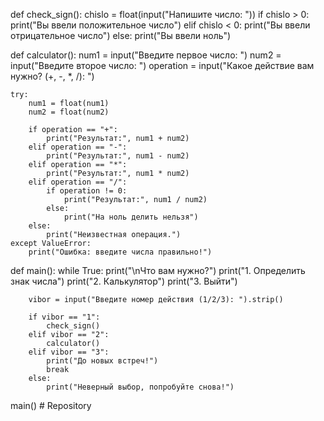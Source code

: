 def check_sign():
    chislo = float(input("Напишите число: "))
    if chislo > 0:
        print("Вы ввели положительное число")
    elif chislo < 0:
        print("Вы ввели отрицательное число")
    else:
        print("Вы ввели ноль")
        
        
def calculator():
    num1 = input("Введите первое число: ")
    num2 = input("Введите второе число: ")
    operation = input("Какое действие вам нужно? (+, -, *, /): ")

    try:
        num1 = float(num1)
        num2 = float(num2)

        if operation == "+":
            print("Результат:", num1 + num2)
        elif operation == "-":
            print("Результат:", num1 - num2)
        elif operation == "*":
            print("Результат:", num1 * num2)
        elif operation == "/":
            if operation != 0:
                print("Результат:", num1 / num2)
            else:
                print("На ноль делить нельзя")
        else:
            print("Неизвестная операция.")
    except ValueError:
        print("Ошибка: введите числа правильно!")
        

def main():
    while True:
        print("\nЧто вам нужно?")
        print("1. Определить знак числа")
        print("2. Калькулятор")
        print("3. Выйти")

        vibor = input("Введите номер действия (1/2/3): ").strip()

        if vibor == "1":
            check_sign()
        elif vibor == "2":
            calculator()
        elif vibor == "3":
            print("До новых встреч!")
            break
        else:
            print("Неверный выбор, попробуйте снова!")


main()
#   R e p o s i t o r y 
 
 